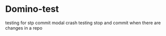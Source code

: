 # Domino-test
testing for stp commit modal crash
testing stop and commit when there are changes in a repo
